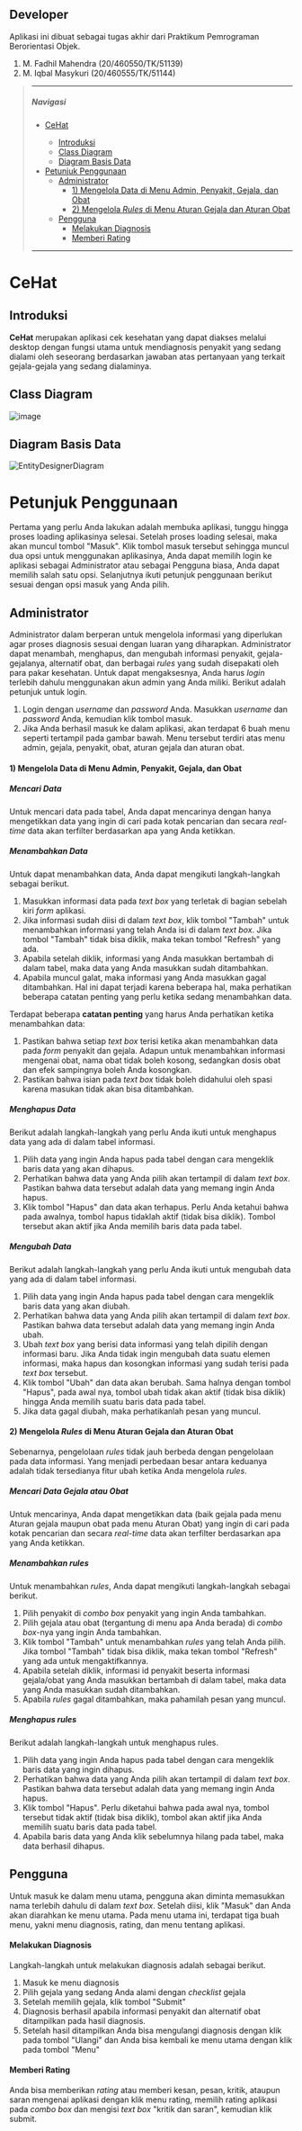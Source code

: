 ## Developer
Aplikasi ini dibuat sebagai tugas akhir dari Praktikum Pemrograman Berorientasi Objek.
1. M. Fadhil Mahendra (20/460550/TK/51139)
2. M. Iqbal Masykuri  (20/460555/TK/51144)

> ---
>
><nav>
>
> ##### Navigasi
> 
> - <a href="#cehat">CeHat</a></li>
>    -  <a href="#pengenalan">Introduksi</a>
>    - <a href="#classDiagram">Class Diagram</a>
>    - <a href="#database">Diagram Basis Data</a>
> - <a href="#petunjuk">Petunjuk Penggunaan</a>
>      - <a href="#admin">Administrator</a>
>        - <a href="#data">1) Mengelola Data di Menu Admin, Penyakit, Gejala, dan Obat</a>
>        - <a href="#rules">2) Mengelola <i>Rules</i> di Menu Aturan Gejala dan Aturan Obat</a>
>      - <a href="#pengguna">Pengguna</a>
>         - <a href="#diagnosis">Melakukan Diagnosis</a>
>         - <a href="#rating">Memberi Rating</a>
> 
> </nav>
> 
> ---

<h1 id="cehat">CeHat</h1>
<h2 id="pengenalan">Introduksi</h2>

**CeHat** merupakan aplikasi cek kesehatan yang dapat diakses melalui desktop dengan fungsi utama untuk mendiagnosis penyakit yang sedang dialami oleh seseorang berdasarkan jawaban atas pertanyaan yang terkait gejala-gejala yang sedang dialaminya.


<h2 id="classDiagram">Class Diagram</h2>

![image](https://user-images.githubusercontent.com/71614957/115813677-cde0ca00-a41d-11eb-93ed-aeb7adc5ff44.png)

<h2 id="database">Diagram Basis Data</h2>

![EntityDesignerDiagram](https://user-images.githubusercontent.com/71614957/121780787-10c45000-cbcc-11eb-8f9b-39e9152a6af2.jpg)


<h1 id="petunjuk">Petunjuk Penggunaan</h1>

Pertama yang perlu Anda lakukan adalah membuka aplikasi, tunggu hingga proses loading aplikasinya selesai. Setelah proses loading selesai, maka akan muncul tombol "Masuk". Klik tombol masuk tersebut sehingga muncul dua opsi untuk menggunakan aplikasinya, Anda dapat memilih login ke aplikasi sebagai Administrator atau sebagai Pengguna biasa, Anda dapat memilih salah satu opsi. Selanjutnya ikuti petunjuk penggunaan berikut sesuai dengan opsi masuk yang Anda pilih.

<h2 id="admin">Administrator</h2>

Administrator dalam berperan untuk mengelola informasi yang diperlukan agar proses diagnosis sesuai dengan luaran yang diharapkan. Administrator dapat menambah, menghapus, dan mengubah informasi penyakit, gejala-gejalanya, alternatif obat, dan berbagai *rules* yang sudah disepakati oleh para pakar kesehatan. Untuk dapat mengaksesnya, Anda harus *login* terlebih dahulu menggunakan akun admin yang Anda miliki. Berikut adalah petunjuk untuk login.
1. Login dengan *username* dan *password* Anda. Masukkan *username* dan *password* Anda, kemudian klik tombol masuk.
2. Jika Anda berhasil masuk ke dalam aplikasi, akan terdapat 6 buah menu seperti tertampil pada gambar bawah. Menu tersebut terdiri atas menu admin, gejala, penyakit, obat, aturan gejala dan aturan obat.

<h4 id="data">1) Mengelola Data di Menu Admin, Penyakit, Gejala, dan Obat</h4>

##### Mencari Data
Untuk mencari data pada tabel, Anda dapat mencarinya dengan hanya mengetikkan data yang ingin di cari pada kotak pencarian dan secara *real-time* data akan terfilter berdasarkan apa yang Anda ketikkan.

##### Menambahkan Data
Untuk dapat menambahkan data, Anda dapat mengikuti langkah-langkah sebagai berikut.
1. Masukkan informasi data pada *text box* yang terletak di bagian sebelah kiri *form* aplikasi.
2. Jika informasi sudah diisi di dalam *text box*, klik tombol "Tambah" untuk menambahkan informasi yang telah Anda isi di dalam *text box*. Jika tombol "Tambah" tidak bisa diklik, maka tekan tombol "Refresh" yang ada.
3. Apabila setelah diklik, informasi yang Anda masukkan bertambah di dalam tabel, maka data yang Anda masukkan sudah ditambahkan.
4. Apabila muncul galat, maka informasi yang Anda masukkan gagal ditambahkan. Hal ini dapat terjadi karena beberapa hal, maka perhatikan beberapa catatan penting yang perlu ketika sedang menambahkan data.

Terdapat beberapa **catatan penting** yang harus Anda perhatikan ketika menambahkan data: 
1. Pastikan bahwa setiap *text box* terisi ketika akan menambahkan data pada *form* penyakit dan gejala. Adapun untuk menambahkan informasi mengenai obat, nama obat tidak boleh kosong, sedangkan dosis obat dan efek sampingnya boleh Anda kosongkan.
2. Pastikan bahwa isian pada *text box* tidak boleh didahului oleh spasi karena masukan tidak akan bisa ditambahkan.
##### Menghapus Data
Berikut adalah langkah-langkah yang perlu Anda ikuti untuk menghapus data yang ada di dalam tabel informasi.
1. Pilih data yang ingin Anda hapus pada tabel dengan cara mengeklik baris data yang akan dihapus.
2. Perhatikan bahwa data yang Anda pilih akan tertampil di dalam *text box*. Pastikan bahwa data tersebut adalah data yang memang ingin Anda hapus.
3. Klik tombol "Hapus" dan data akan terhapus. Perlu Anda ketahui bahwa pada awalnya, tombol hapus tidaklah aktif (tidak bisa diklik). Tombol tersebut akan aktif jika Anda memilih baris data pada tabel.
##### Mengubah Data
Berikut adalah langkah-langkah yang perlu Anda ikuti untuk mengubah data yang ada di dalam tabel informasi.
1. Pilih data yang ingin Anda hapus pada tabel dengan cara mengeklik baris data yang akan diubah.
2. Perhatikan bahwa data yang Anda pilih akan tertampil di dalam *text box*. Pastikan bahwa data tersebut adalah data yang memang ingin Anda ubah.
3. Ubah *text box* yang berisi data informasi yang telah dipilih dengan informasi baru. Jika Anda tidak ingin mengubah data suatu elemen informasi, maka hapus dan kosongkan informasi yang sudah terisi pada *text box* tersebut.
4. Klik tombol "Ubah" dan data akan berubah. Sama halnya dengan tombol "Hapus", pada awal nya, tombol ubah tidak akan aktif (tidak bisa diklik) hingga Anda memilih suatu baris data pada tabel.
5. Jika data gagal diubah, maka perhatikanlah pesan yang muncul.
   
<h4 id="rules">2) Mengelola <i>Rules</i> di Menu Aturan Gejala dan Aturan Obat</h4>

Sebenarnya, pengelolaan *rules* tidak jauh berbeda dengan pengelolaan pada data informasi. Yang menjadi perbedaan besar antara keduanya adalah tidak tersedianya fitur ubah ketika Anda mengelola *rules*.

##### Mencari Data Gejala atau Obat
Untuk mencarinya, Anda dapat mengetikkan data (baik gejala pada menu Aturan gejala maupun obat pada menu Aturan Obat) yang ingin di cari pada kotak pencarian dan secara *real-time* data akan terfilter berdasarkan apa yang Anda ketikkan.

##### Menambahkan *rules*
Untuk menambahkan *rules*, Anda dapat mengikuti langkah-langkah sebagai berikut.
1. Pilih penyakit di *combo box* penyakit yang ingin Anda tambahkan.
2. Pilih gejala atau obat (tergantung di menu apa Anda berada) di *combo box*-nya yang ingin Anda tambahkan.
3. Klik tombol "Tambah" untuk menambahkan *rules* yang telah Anda pilih. Jika tombol "Tambah" tidak bisa diklik, maka tekan tombol "Refresh" yang ada untuk mengaktifkannya.
4. Apabila setelah diklik, informasi id penyakit beserta informasi gejala/obat yang Anda masukkan bertambah di dalam tabel, maka data yang Anda masukkan sudah ditambahkan.
5. Apabila *rules* gagal ditambahkan, maka pahamilah pesan yang muncul.

##### Menghapus *rules*
Berikut adalah langkah-langkah untuk menghapus rules.
1. Pilih data yang ingin Anda hapus pada tabel dengan cara mengeklik baris data yang ingin dihapus.
2. Perhatikan bahwa data yang Anda pilih akan tertampil di dalam *text box*. Pastikan bahwa data tersebut adalah data yang memang ingin Anda hapus.
3. Klik tombol "Hapus". Perlu diketahui bahwa pada awal nya, tombol tersebut tidak aktif (tidak bisa diklik), tombol akan aktif jika Anda memilih suatu baris data pada tabel.
4. Apabila baris data yang Anda klik sebelumnya hilang pada tabel, maka data berhasil dihapus.
   

<h2 id="pengguna">Pengguna</h2>

Untuk masuk ke dalam menu utama, pengguna akan diminta memasukkan nama terlebih dahulu di dalam *text box*. Setelah diisi, klik "Masuk" dan Anda akan diarahkan ke menu utama. Pada menu utama ini, terdapat tiga buah menu, yakni menu diagnosis, rating, dan menu tentang aplikasi.


<h4 id="diagnosis">Melakukan Diagnosis</h4>

Langkah-langkah untuk melakukan diagnosis adalah sebagai berikut.

1. Masuk ke menu diagnosis
2. Pilih gejala yang sedang Anda alami dengan *checklist* gejala
3. Setelah memilih gejala, klik tombol "Submit"
4. Diagnosis berhasil apabila informasi penyakit dan alternatif obat ditampilkan pada hasil diagnosis.
5. Setelah hasil ditampilkan Anda bisa mengulangi diagnosis dengan klik pada tombol "Ulangi" dan Anda bisa kembali ke menu utama dengan klik pada tombol "Menu"


<h4 id="rating">Memberi Rating</h4>

Anda bisa memberikan *rating* atau memberi kesan, pesan, kritik, ataupun saran mengenai aplikasi dengan klik menu rating, memilih rating aplikasi pada *combo box* dan mengisi *text box* "kritik dan saran", kemudian klik submit.
